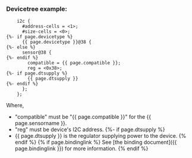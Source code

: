### Devicetree example:

```
    i2c {
      #address-cells = <1>;
      #size-cells = <0>;
{%- if page.devicetype %}
      {{ page.devicetype }}@38 {
{%- else %}
      sensor@38 {
{%- endif %}
        compatible = {{ page.compatible }};
        reg = <0x38>;
{%- if page.dtsupply %}
        {{ page.dtsupply }}
{%- endif %}
      };
    };
```

Where,

- "compatible" must be "{{ page.compatible }}" for the {{ page.sensorname }}.
- "reg" must be device's I2C address.
{%- if page.dtsupply %}
- {{ page.dtsupply }} is the regulator supplying power to the device.
{% endif %}
{% if page.bindinglink %}
See [the binding document]({{ page.bindinglink }}) for more information.
{% endif %}
